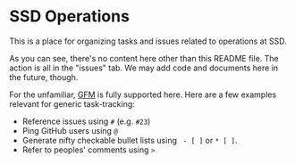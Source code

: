 # SSD Operations

This is a place for organizing tasks and issues related to operations at SSD.

As you can see, there's no content here other than this README file. The action is all in the "issues" tab. We may add code and documents here in the future, though.


For the unfamiliar, [GFM](https://github.github.com/gfm/) is fully supported here. Here are a few examples relevant for generic task-tracking:

 - Reference issues using `#` (e.g. `#23`)
 - Ping GitHub users using `@`
 - Generate nifty checkable bullet lists using ` - [ ]` or `* [ ]`.
 - Refer to peoples' comments using `>`
